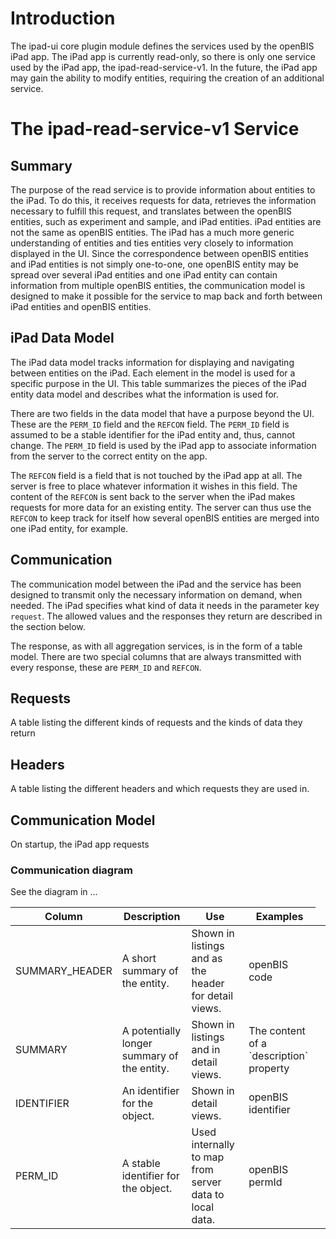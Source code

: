 Introduction
============

The ipad-ui core plugin module defines the services used by the openBIS iPad app. The iPad app is currently read-only, so there is only one service used by the iPad app, the ipad-read-service-v1. In the future, the iPad app may gain the ability to modify entities, requiring the creation of an additional service.

The ipad-read-service-v1 Service
================================

Summary
-------

The purpose of the read service is to provide information about entities to the iPad. To do this, it receives requests for data, retrieves the information necessary to fulfill this request, and translates between the openBIS entities, such as experiment and sample, and iPad entities. iPad entities are not the same as openBIS entities. The iPad has a much more generic understanding of entities and ties entities very closely to information displayed in the UI. Since the correspondence between openBIS entities and iPad entities is not simply one-to-one, one openBIS entity may be spread over several iPad entities and one iPad entity can contain information from multiple openBIS entities, the communication model is designed to make it possible for the service to map back and forth between iPad entities and openBIS entities.

iPad Data Model
---------------

The iPad data model tracks information for displaying and navigating between entities on the iPad. Each element in the model is used for a specific purpose in the UI. This table summarizes the pieces of the iPad entity data model and describes what the information is used for.

<table>
	<thead>
		<tr><th>Column</th><th>Description</th><th>Use</th><th>Examples</th></tr>
	</thead>
	<tbody>
		<tr><td>SUMMARY_HEADER</td><td>A short summary of the entity.</td><td>Shown in listings and as the header for detail views.</td><td>openBIS code<td></tr>
		<tr><td>SUMMARY</td><td>A potentially longer summary of the entity.</td><td>Shown in listings and in detail views.</td><td>The content of a `description` property<td></tr>
		<tr><td>IDENTIFIER</td><td>An identifier for the object.</td><td>Shown in detail views.</td><td>openBIS identifier<td></tr>
		<tr><td>PERM_ID</td><td>A stable identifier for the object.</td><td>Used internally to map from server data to local data.</td><td>openBIS permId<td></tr>
	</tbody>

There are two fields in the data model that have a purpose beyond the UI. These are the `PERM_ID` field and the `REFCON` field. The `PERM_ID` field is assumed to be a stable identifier for the iPad entity and, thus, cannot change. The `PERM_ID` field is used by the iPad app to associate information from the server to the correct entity on the app.

The `REFCON` field is a field that is not touched by the iPad app at all. The server is free to place whatever information it wishes in this field. The content of the `REFCON` is sent back to the server when the iPad makes requests for more data for an existing entity. The server can thus use the `REFCON` to keep track for itself how several openBIS entities are merged into one iPad entity, for example.

Communication
-------------

The communication model between the iPad and the service has been designed to transmit only the necessary information on demand, when needed. The iPad specifies what kind of data it needs in the parameter key `request`. The allowed values and the responses they return are described in the section below.

The response, as with all aggregation services, is in the form of a table model. There are two special columns that are always transmitted with every response, these are `PERM_ID` and `REFCON`. 

Requests
--------

A table listing the different kinds of requests and the kinds of data they return

Headers
-------

A table listing the different headers and which requests they are used in.


Communication Model
-------------------

On startup, the iPad app requests 

### Communication diagram

See the diagram in ...

